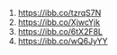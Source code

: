 1. https://ibb.co/tzrqS7N
2. https://ibb.co/XjwcYjk
3. https://ibb.co/6tX2F8L
4. https://ibb.co/wQ6JyYY